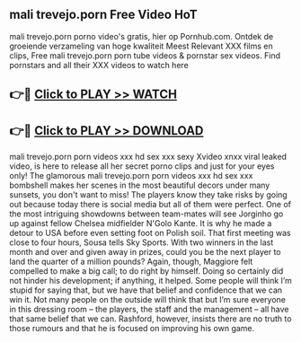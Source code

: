 ## mali trevejo.porn Free Video HoT 

mali trevejo.porn porno video's gratis, hier op Pornhub.com. Ontdek de groeiende verzameling van hoge kwaliteit Meest Relevant XXX films en clips,
Free mali trevejo.porn porn tube videos & pornstar sex videos. Find pornstars and all their XXX videos to watch here


## 👉🔴 [Click to PLAY >> WATCH](http://us.freeplayer.one?title=mali_trevejo.porn&ref=16D)

## 👉🔴 [Click to PLAY >> DOWNLOAD](http://us.freeplayer.one?title=mali_trevejo.porn&ref=16D)


mali trevejo.porn porn videos xxx hd sex xxx sexy Xvideo xnxx viral leaked video, is here to release all her secret porno clips and just for your eyes only! The glamorous mali trevejo.porn porn videos xxx hd sex xxx bombshell makes her scenes in the most beautiful decors under many sunsets, you don't want to miss! The players know they take risks by going out because today there is social media but all of them were perfect. One of the most intriguing showdowns between team-mates will see Jorginho go up against fellow Chelsea midfielder N'Golo Kante. It is why he made a detour to USA before even setting foot on Polish soil. That first meeting was close to four hours, Sousa tells Sky Sports. With two winners in the last month and over and given away in prizes, could you be the next player to land the quarter of a million pounds? Again, though, Maggiore felt compelled to make a big call; to do right by himself. Doing so certainly did not hinder his development; if anything, it helped. Some people will think I’m stupid for saying that, but we have that belief and confidence that we can win it. Not many people on the outside will think that but I’m sure everyone in this dressing room – the players, the staff and the management – all have that same belief that we can. Rashford, however, insists there are no truth to those rumours and that he is focused on improving his own game.